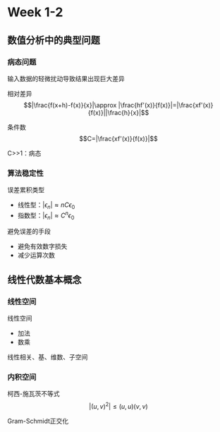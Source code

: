 # Week 1-2

## 数值分析中的典型问题

### 病态问题

输入数据的轻微扰动导致结果出现巨大差异

相对差异
$$|\frac{f(x+h)-f(x)}{x}|\approx |\frac{hf'(x)}{f(x)}|=|\frac{xf'(x)}{f(x)}||\frac{h}{x}|$$

条件数
$$C=|\frac{xf'(x)}{f(x)}|$$

C>>1：病态

### 算法稳定性

误差累积类型

* 线性型：$|\epsilon_n|\approx nC\epsilon_0$
* 指数型：$|\epsilon_n|\approx C^n\epsilon_0$

避免误差的手段

* 避免有效数字损失
* 减少运算次数

## 线性代数基本概念

### 线性空间

线性空间

* 加法
* 数乘

线性相关、基、维数、子空间

### 内积空间

柯西-施瓦茨不等式
$$|(u,v)^2|\leq (u,u)(v,v)$$

Gram-Schmidt正交化
